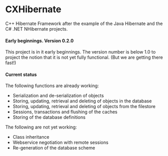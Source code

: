 # CXHibernate

C++ Hibernate Framework after the example of the Java Hibernate
and the C# .NET NHibernate projects.

#### Early beginnings. Version 0.2.0

This project is in it early beginnings. The version number is below 1.0
to project the notion that it is not yet fully functional.
(But we are getting there fast!)

#### Current status

The following functions are already working:

* Serialization and de-serialization of objects
* Storing, updating, retrieval and deleting of objects in the database
* Storing, updating, retrieval and deleting of objects from the filestore
* Sessions, transactions and flushing of the caches
* Storing of the database definitions

The following are not yet working:

* Class inheritance
* Webservice negotiation with remote sessions
* Re-generation of the database scheme
